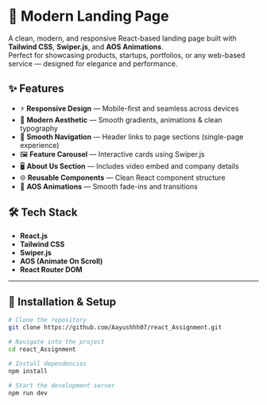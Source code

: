 # 🚀 Modern Landing Page

A clean, modern, and responsive React-based landing page built with **Tailwind CSS**, **Swiper.js**, and **AOS Animations**.  
Perfect for showcasing products, startups, portfolios, or any web-based service — designed for elegance and performance.  

## ✨ Features

- ⚡ **Responsive Design** — Mobile-first and seamless across devices  
- 🎨 **Modern Aesthetic** — Smooth gradients, animations & clean typography  
- 🧭 **Smooth Navigation** — Header links to page sections (single-page experience)  
- 🖼️ **Feature Carousel** — Interactive cards using Swiper.js  
- 🖥️ **About Us Section** — Includes video embed and company details  
- 🌐 **Reusable Components** — Clean React component structure  
- 🎥 **AOS Animations** — Smooth fade-ins and transitions  

## 🛠️ Tech Stack

- **React.js**
- **Tailwind CSS**
- **Swiper.js**
- **AOS (Animate On Scroll)**
- **React Router DOM**




---

## 🚧 Installation & Setup

```bash
# Clone the repository
git clone https://github.com/Aayushhh07/react_Assignment.git

# Navigate into the project
cd react_Assignment

# Install dependencies
npm install

# Start the development server
npm run dev

